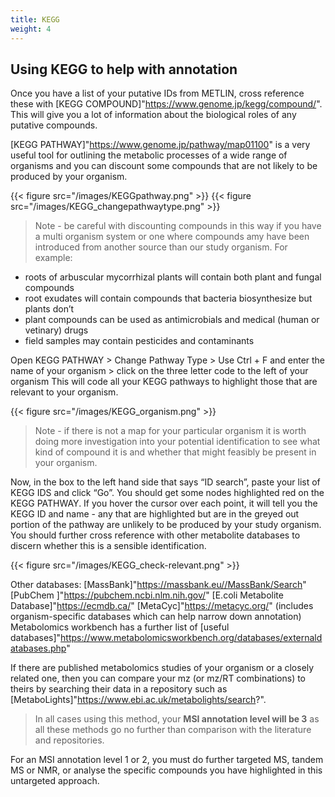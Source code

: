 ```yaml
---
title: KEGG
weight: 4
---
```


## Using KEGG to help with annotation

Once you have a list of your putative IDs from METLIN, cross reference these with [KEGG COMPOUND]"https://www.genome.jp/kegg/compound/". This will give you a lot of information about the biological roles of any putative compounds.

[KEGG PATHWAY]"https://www.genome.jp/pathway/map01100" is a very useful tool for outlining the metabolic processes of a wide range of organisms and you can discount some compounds that are not likely to be produced by your organism. 

{{< figure src="/images/KEGGpathway.png" >}} {{< figure src="/images/KEGG_changepathwaytype.png" >}}

> Note - be careful with discounting compounds in this way if you have a multi organism system or one where compounds amy have been introduced from another source than our study organism. For example:
- roots of arbuscular mycorrhizal plants will contain both plant and fungal compounds
- root exudates will contain compounds that bacteria biosynthesize but plants don’t
- plant compounds can be used as antimicrobials and medical (human or vetinary) drugs
- field samples may contain pesticides and contaminants

Open KEGG PATHWAY > Change Pathway Type > Use Ctrl + F and enter the name of your organism > click on the three letter code to the left of your organism
This will code all your KEGG pathways to highlight those that are relevant to your organism.

{{< figure src="/images/KEGG_organism.png" >}}

> Note - if there is not a map for your particular organism it is worth doing more investigation into your potential identification to see what kind of compound it is and whether that might feasibly be present in your organism.

Now, in the box to the left hand side that says “ID search”, paste your list of KEGG IDS and click “Go”. You should get some nodes highlighted red on the KEGG PATHWAY.
If you hover the cursor over each point, it will tell you the KEGG ID and name - any that are highlighted but are in the greyed out portion of the pathway are unlikely to be produced by your study organism.
You should further cross reference with other metabolite databases to discern whether this is a sensible identification.

{{< figure src="/images/KEGG_check-relevant.png" >}}

Other databases:
[MassBank]"https://massbank.eu//MassBank/Search"
[PubChem ]"https://pubchem.ncbi.nlm.nih.gov/"
[E.coli Metabolite Database]"https://ecmdb.ca/"
[MetaCyc]"https://metacyc.org/" (includes organism-specific databases which can help narrow down annotation)
Metabolomics workbench has a further list of [useful databases]"https://www.metabolomicsworkbench.org/databases/externaldatabases.php"

If there are published metabolomics studies of your organism or a closely related one, then you can compare your mz (or mz/RT combinations) to theirs by searching their data in a repository such as [MetaboLights]"https://www.ebi.ac.uk/metabolights/search?".

> In all cases using this method, your **MSI annotation level will be 3** as all these methods go no further than comparison with the literature and repositories.

For an MSI annotation level 1 or 2, you must do further targeted MS, tandem MS or NMR, or analyse the specific compounds you have highlighted in this untargeted approach.

